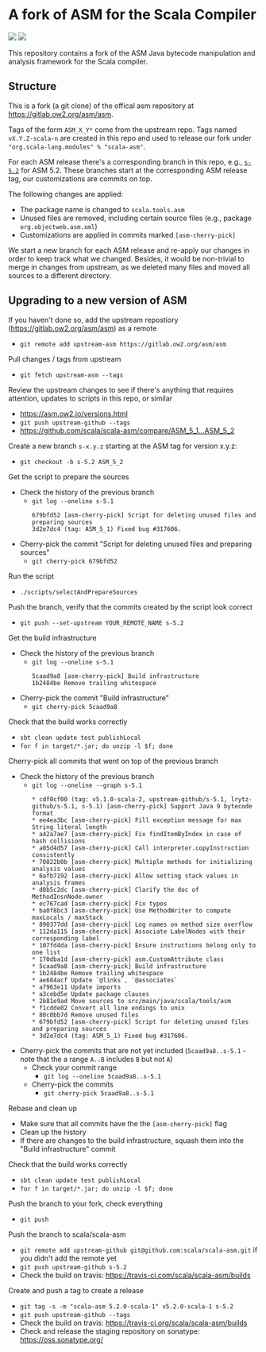 # A fork of ASM for the Scala Compiler

[<img src="https://img.shields.io/travis/scala/scala-asm.svg"/>](https://travis-ci.org/scala/scala-asm)
[<img src="https://img.shields.io/maven-central/v/org.scala-lang.modules/scala-asm.svg"/>](http://search.maven.org/#search%7Cga%7C1%7Cg%3Aorg.scala-lang.modules%20a%3Ascala-asm)

This repository contains a fork of the ASM Java bytecode manipulation and analysis framework for the Scala compiler.


## Structure

This is a fork (a git clone) of the offical asm repository at https://gitlab.ow2.org/asm/asm.

Tags of the form `ASM_X_Y*` come from the upstream repo. Tags named `vX.Y.Z-scala-n` are created in this repo and used to release our fork under `"org.scala-lang.modules" % "scala-asm"`.

For each ASM release there's a corresponding branch in this repo, e.g., [`s-5.2`](https://github.com/scala/scala-asm/commits/s-5.2) for ASM 5.2. These branches start at the corresponding ASM release tag, our customizations are commits on top.

The following changes are applied:
  - The package name is changed to `scala.tools.asm`
  - Unused files are removed, including certain source files (e.g., package `org.objectweb.asm.xml`)
  - Customizations are applied in commits marked `[asm-cherry-pick]`

We start a new branch for each ASM release and re-apply our changes in order to keep track what we changed. Besides, it would be non-trivial to merge in changes from upstream, as we deleted many files and moved all sources to a different directory.


## Upgrading to a new version of ASM

If you haven't done so, add the upstream repostiory (https://gitlab.ow2.org/asm/asm) as a remote
  - `git remote add upstream-asm https://gitlab.ow2.org/asm/asm`

Pull changes / tags from upstream
  - `git fetch upstream-asm --tags`

Review the upstream changes to see if there's anything that requires attention, updates to scripts in this repo, or similar
  - https://asm.ow2.io/versions.html
  - `git push upstream-github --tags`
  - https://github.com/scala/scala-asm/compare/ASM_5_1...ASM_5_2

Create a new branch `s-x.y.z` starting at the ASM tag for version x.y.z:
  - `git checkout -b s-5.2 ASM_5_2`

Get the script to prepare the sources
  - Check the history of the previous branch
    - `git log --oneline s-5.1`
      ```
      679bfd52 [asm-cherry-pick] Script for deleting unused files and preparing sources
      3d2e7dc4 (tag: ASM_5_1) Fixed bug #317606.
      ```
  - Cherry-pick the commit "Script for deleting unused files and preparing sources"
    - `git cherry-pick 679bfd52`

Run the script
  - `./scripts/selectAndPrepareSources`

Push the branch, verify that the commits created by the script look correct
  - `git push --set-upstream YOUR_REMOTE_NAME s-5.2`

Get the build infrastructure
  - Check the history of the previous branch
    - `git log --oneline s-5.1`
      ```
      5caad9a8 [asm-cherry-pick] Build infrastructure
      1b2484be Remove trailing whitespace
      ```
  - Cherry-pick the commit "Build infrastructure"
    - `git cherry-pick 5caad9a8`

Check that the build works correctly
  - `sbt clean update test publishLocal`
  - `for f in target/*.jar; do unzip -l $f; done`

Cherry-pick all commits that went on top of the previous branch
  - Check the history of the previous branch
    - `git log --oneline --graph s-5.1`
      ```
      * cdf0cf00 (tag: v5.1.0-scala-2, upstream-github/s-5.1, lrytz-github/s-5.1, s-5.1) [asm-cherry-pick] Support Java 9 bytecode format
      * ee4ea3bc [asm-cherry-pick] Fill exception message for max String literal length
      * a42a7ae7 [asm-cherry-pick] Fix findItemByIndex in case of hash collisions
      * a85d4d57 [asm-cherry-pick] Call interpreter.copyInstruction consistently
      * 70822b0b [asm-cherry-pick] Multiple methods for initializing analysis values
      * 6afb7192 [asm-cherry-pick] Allow setting stack values in analysis frames
      * d8b5c2dc [asm-cherry-pick] Clarify the doc of MethodInsnNode.owner
      * ec767cad [asm-cherry-pick] Fix typos
      * ba0f8bc3 [asm-cherry-pick] Use MethodWriter to compute maxLocals / maxStack
      * 890377dd [asm-cherry-pick] Log names on method size overflow
      * 112da115 [asm-cherry-pick] Associate LabelNodes with their corresponding label
      * 107fd4da [asm-cherry-pick] Ensure instructions belong only to one list
      * 170dba1d [asm-cherry-pick] asm.CustomAttribute class
      * 5caad9a8 [asm-cherry-pick] Build infrastructure
      * 1b2484be Remove trailing whitespace
      * ae684acf Update `@links`, `@associates`
      * a7963e11 Update imports
      * a3cebd5e Update package clauses
      * 2b81e9ad Move sources to src/main/java/scala/tools/asm
      * f1cdde02 Convert all line endings to unix
      * 80c0bb7d Remove unused files
      * 679bfd52 [asm-cherry-pick] Script for deleting unused files and preparing sources
      * 3d2e7dc4 (tag: ASM_5_1) Fixed bug #317606.
      ```
  - Cherry-pick the commits that are not yet included (`5caad9a8..s-5.1` - note that the a range `A..B` includes `B` but not `A`)
    - Check your commit range
      - `git log --oneline 5caad9a8..s-5.1`
    - Cherry-pick the commits
      - `git cherry-pick 5caad9a8..s-5.1`

Rebase and clean up
  - Make sure that all commits have the the `[asm-cherry-pick]` flag
  - Clean up the history
  - If there are changes to the build infrastructure, squash them into the "Build infrastructure" commit

Check that the build works correctly
  - `sbt clean update test publishLocal`
  - `for f in target/*.jar; do unzip -l $f; done`

Push the branch to your fork, check everything
  - `git push`

Push the branch to scala/scala-asm
  - `git remote add upstream-github git@github.com:scala/scala-asm.git` if you didn't add the remote yet
  - `git push upstream-github s-5.2`
  - Check the build on travis: https://travis-ci.com/scala/scala-asm/builds

Create and push a tag to create a release
  - `git tag -s -m "scala-asm 5.2.0-scala-1" v5.2.0-scala-1 s-5.2`
  - `git push upstream-github --tags`
  - Check the build on travis: https://travis-ci.org/scala/scala-asm/builds
  - Check and release the staging repository on sonatype: https://oss.sonatype.org/
